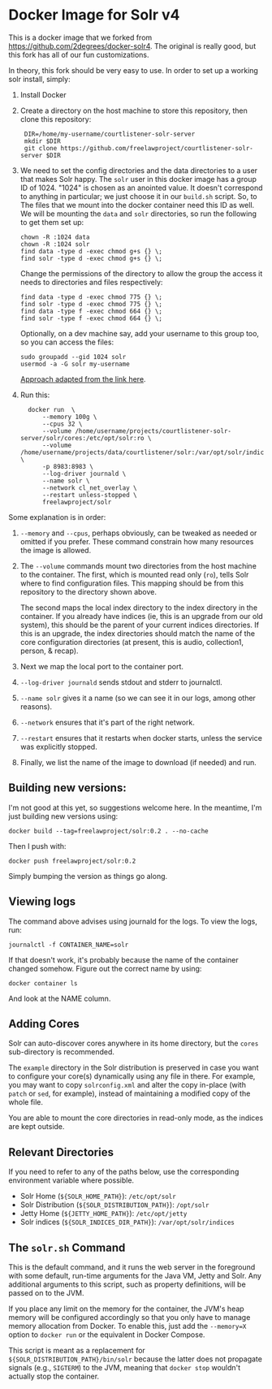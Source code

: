 # Docker Image for Solr v4

This is a docker image that we forked from https://github.com/2degrees/docker-solr4. 
The original is really good, but this fork has all of our fun customizations. 

In theory, this fork should be very easy to use. In order to set up a working
solr install, simply:

1. Install Docker

1. Create a directory on the host machine to store this repository, then clone this repository:

        DIR=/home/my-username/courtlistener-solr-server
        mkdir $DIR
        git clone https://github.com/freelawproject/courtlistener-solr-server $DIR

1. We need to set the config directories and the data directories to a user 
   that makes Solr happy. The `solr` user in this docker image has a group ID 
   of 1024. "1024" is chosen as an anointed value. It doesn't correspond to 
   anything in particular; we just choose it in our `build.sh` script. So, to 
   The files that we mount into the docker container need this ID as well. We 
   will be mounting the `data` and `solr` directories, so run the following to 
   get them set up: 
      
       chown -R :1024 data
       chown -R :1024 solr
       find data -type d -exec chmod g+s {} \;
       find solr -type d -exec chmod g+s {} \;
       
   Change the permissions of the directory to allow the group the access it 
   needs to directories and files respectively:
   
       find data -type d -exec chmod 775 {} \;
       find solr -type d -exec chmod 775 {} \;
       find data -type f -exec chmod 664 {} \;
       find solr -type f -exec chmod 664 {} \;
       
   Optionally, on a dev machine say, add your username to this group too, so 
   you can access the files:  
   
       sudo groupadd --gid 1024 solr
       usermod -a -G solr my-username
       
    [Approach adapted from the link here](https://medium.com/@nielssj/docker-volumes-and-file-system-permissions-772c1aee23ca).

1. Run this:

         docker run  \
             --memory 100g \
             --cpus 32 \
             --volume /home/username/projects/courtlistener-solr-server/solr/cores:/etc/opt/solr:ro \
             --volume /home/username/projects/data/courtlistener/solr:/var/opt/solr/indices \
             -p 8983:8983 \
             --log-driver journald \
             --name solr \
             --network cl_net_overlay \
             --restart unless-stopped \
             freelawproject/solr 

Some explanation is in order:

1. `--memory` and `--cpus`, perhaps obviously, can be tweaked as needed or 
omitted if you prefer. These command constrain how many resources the image is 
allowed.

1. The `--volume` commands mount two directories from the host machine to the 
container. The first, which is mounted read only (`ro`), tells Solr where to 
find configuration files. This mapping should be from this repository to the 
directory shown above. 

    The second maps the local index directory to the index directory in the 
    container. If you already have indices (ie, this is an upgrade from our old
    system), this should be the parent of your current indices directories. 
    If this is an upgrade, the index directories should match the name of the 
    core configuration directories (at present, this is audio, collection1, 
    person, & recap).

1. Next we map the local port to the container port.

1. `--log-driver journald` sends stdout and stderr to journalctl.

1. `--name solr` gives it a name (so we can see it in our logs, among other
   reasons).
   
1. `--network` ensures that it's part of the right network.

1. `--restart` ensures that it restarts when docker starts, unless the service
   was explicitly stopped.

1. Finally, we list the name of the image to download (if needed) and run.


## Building new versions:

I'm not good at this yet, so suggestions welcome here. In the meantime, I'm 
just building new versions using:

    docker build --tag=freelawproject/solr:0.2 . --no-cache
    
Then I push with:

    docker push freelawproject/solr:0.2
    
Simply bumping the version as things go along.
 

## Viewing logs

The command above advises using journald for the logs. To view the logs, run:

    journalctl -f CONTAINER_NAME=solr
    
If that doesn't work, it's probably because the name of the container changed
somehow. Figure out the correct name by using:

    docker container ls
    
And look at the NAME column.


## Adding Cores

Solr can auto-discover cores anywhere in its home directory, but the `cores`
sub-directory is recommended.

The `example` directory in the Solr distribution is preserved in case you want
to configure your core(s) dynamically using any file in there. For example,
you may want to copy `solrconfig.xml` and alter the copy in-place (with `patch`
or `sed`, for example), instead of maintaining a modified copy of the whole
file.

You are able to mount the core directories in read-only mode, as the indices
are kept outside.


## Relevant Directories

If you need to refer to any of the paths below, use the corresponding
environment variable where possible.

- Solr Home (`${SOLR_HOME_PATH}`): `/etc/opt/solr`
- Solr Distribution (`${SOLR_DISTRIBUTION_PATH}`): `/opt/solr`
- Jetty Home (`${JETTY_HOME_PATH}`): `/etc/opt/jetty`
- Solr indices (`${SOLR_INDICES_DIR_PATH}`): `/var/opt/solr/indices`


## The `solr.sh` Command

This is the default command, and it runs the web server in the foreground with
some default, run-time arguments for the Java VM, Jetty and Solr. Any additional
arguments to this script, such as property definitions, will be passed on to
the JVM.

If you place any limit on the memory for the container, the JVM's heap memory
will be configured accordingly so that you only have to manage memory
allocation from Docker. To enable this, just add the `--memory=X` option to
`docker run` or the equivalent in Docker Compose.

This script is meant as a replacement for `${SOLR_DISTRIBUTION_PATH}/bin/solr`
because the latter does not propagate signals (e.g., `SIGTERM`) to the JVM,
meaning that `docker stop` wouldn't actually stop the container.

